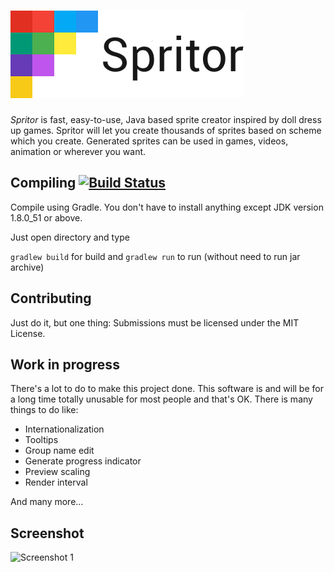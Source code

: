![Spritor](https://raw.githubusercontent.com/PoprostuRonin/spritor/master/logo.png)
=========
*Spritor* is fast, easy-to-use, Java based sprite creator inspired by doll dress up games.
Spritor will let you create thousands of sprites based on scheme which you create. Generated sprites can be used in games, videos, animation or wherever you want.

Compiling [![Build Status](https://travis-ci.org/PoprostuRonin/spritor.svg?branch=master)](https://travis-ci.org/PoprostuRonin/spritor)
------------
Compile using Gradle. You don't have to install anything except JDK version 1.8.0_51 or above.

Just open directory and type

`gradlew build` for build
and
`gradlew run` to run (without need to run jar archive)

Contributing
------------
Just do it, but one thing:
Submissions must be licensed under the MIT License.

Work in progress
------------
There's a lot to do to make this project done.
This software is and will be for a long time totally unusable for most people and that's OK. There is many things to do like:
* Internationalization
* Tooltips
* Group name edit
* Generate progress indicator
* Preview scaling
* Render interval

And many more...

Screenshot
------------
![Screenshot 1](http://poprosturonin.com/spritor-ss-1.png)

